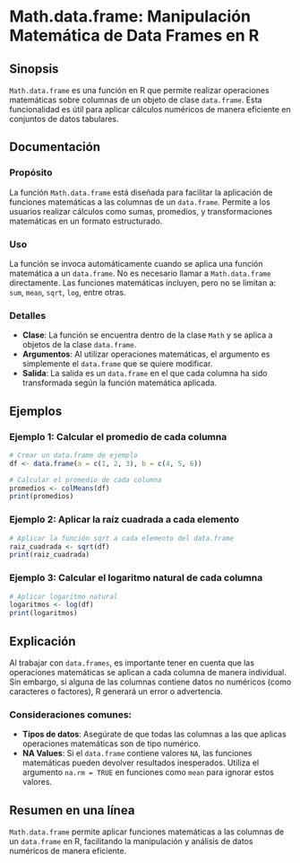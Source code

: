 <!--
Meta Description: # Math.data.frame: Manipulación Matemática de Data Frames en R ## Sinopsis `Math.data.frame` es una función en R que permite realizar operaciones mate...
Meta Keywords: data, frame, matemáticas, las, función
-->

# Math.data.frame: Manipulación Matemática de Data Frames en R

## Sinopsis
`Math.data.frame` es una función en R que permite realizar operaciones matemáticas sobre columnas de un objeto de clase `data.frame`. Esta funcionalidad es útil para aplicar cálculos numéricos de manera eficiente en conjuntos de datos tabulares.

## Documentación
### Propósito
La función `Math.data.frame` está diseñada para facilitar la aplicación de funciones matemáticas a las columnas de un `data.frame`. Permite a los usuarios realizar cálculos como sumas, promedios, y transformaciones matemáticas en un formato estructurado.

### Uso
La función se invoca automáticamente cuando se aplica una función matemática a un `data.frame`. No es necesario llamar a `Math.data.frame` directamente. Las funciones matemáticas incluyen, pero no se limitan a: `sum`, `mean`, `sqrt`, `log`, entre otras.

### Detalles
- **Clase**: La función se encuentra dentro de la clase `Math` y se aplica a objetos de la clase `data.frame`.
- **Argumentos**: Al utilizar operaciones matemáticas, el argumento es simplemente el `data.frame` que se quiere modificar.
- **Salida**: La salida es un `data.frame` en el que cada columna ha sido transformada según la función matemática aplicada.

## Ejemplos
### Ejemplo 1: Calcular el promedio de cada columna
```R
# Crear un data.frame de ejemplo
df <- data.frame(a = c(1, 2, 3), b = c(4, 5, 6))

# Calcular el promedio de cada columna
promedios <- colMeans(df)
print(promedios)
```

### Ejemplo 2: Aplicar la raíz cuadrada a cada elemento
```R
# Aplicar la función sqrt a cada elemento del data.frame
raiz_cuadrada <- sqrt(df)
print(raiz_cuadrada)
```

### Ejemplo 3: Calcular el logaritmo natural de cada columna
```R
# Aplicar logaritmo natural
logaritmos <- log(df)
print(logaritmos)
```

## Explicación
Al trabajar con `data.frames`, es importante tener en cuenta que las operaciones matemáticas se aplican a cada columna de manera individual. Sin embargo, si alguna de las columnas contiene datos no numéricos (como caracteres o factores), R generará un error o advertencia.

### Consideraciones comunes:
- **Tipos de datos**: Asegúrate de que todas las columnas a las que aplicas operaciones matemáticas son de tipo numérico.
- **NA Values**: Si el `data.frame` contiene valores `NA`, las funciones matemáticas pueden devolver resultados inesperados. Utiliza el argumento `na.rm = TRUE` en funciones como `mean` para ignorar estos valores.

## Resumen en una línea
`Math.data.frame` permite aplicar funciones matemáticas a las columnas de un `data.frame` en R, facilitando la manipulación y análisis de datos numéricos de manera eficiente.